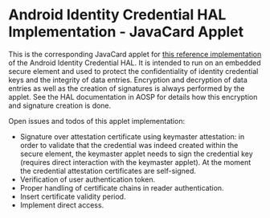 # Android Identity Credential HAL Implementation - JavaCard Applet

This is the corresponding JavaCard applet for [this reference implementation](https://github.com/mihoelzl/android-identitycredential-ese-hal) of the Android Identity Credential HAL.  It is intended to run on an embedded secure element and used to protect the confidentiality of identity credential keys and the integrity of data entries. 
Encryption and decryption of data entries as well as the creation of signatures is always performed by the applet. See the HAL documentation in AOSP for details how this encryption and signature creation is done. 

Open issues and todos of this applet implementation:
* Signature over attestation certificate using keymaster attestation: in order to validate that the credential was indeed created within the secure element, the keymaster applet needs to sign the credential key (requires direct interaction with the keymaster applet). At the moment the credential attestation certificates are self-signed. 
* Verification of user authentication token. 
* Proper handling of certificate chains in reader authentication.
* Insert certificate validity period. 
* Implement direct access.
 
